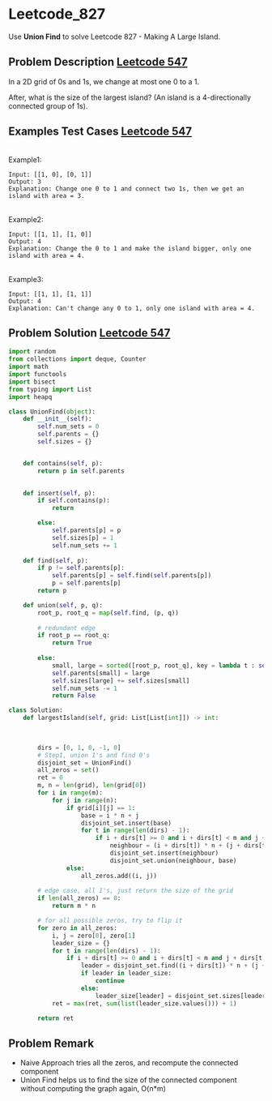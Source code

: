 # Leetcode_827



Use **Union Find** to solve Leetcode 827 - Making A Large Island. 
<!--more-->

## Problem Description [Leetcode 547](https://leetcode.com/problems/number-of-provinces/)

<p>
In a 2D grid of 0s and 1s, we change at most one 0 to a 1.

After, what is the size of the largest island? (An island is a 4-directionally connected group of 1s).
</p>


## Examples Test Cases [Leetcode 547](https://leetcode.com/problems/number-of-provinces/) 
<br>
Example1:
<br>


```
Input: [[1, 0], [0, 1]]
Output: 3
Explanation: Change one 0 to 1 and connect two 1s, then we get an island with area = 3.
```

<br>
Example2:
<br>


```
Input: [[1, 1], [1, 0]]
Output: 4
Explanation: Change the 0 to 1 and make the island bigger, only one island with area = 4.
```


<br>
Example3:
<br>


```
Input: [[1, 1], [1, 1]]
Output: 4
Explanation: Can't change any 0 to 1, only one island with area = 4.
```

## Problem Solution [Leetcode 547](https://leetcode.com/problems/number-of-provinces/) 

```python
import random
from collections import deque, Counter
import math
import functools
import bisect
from typing import List
import heapq

class UnionFind(object):
    def __init__(self):
        self.num_sets = 0
        self.parents = {}
        self.sizes = {}


    def contains(self, p):
        return p in self.parents
    

    def insert(self, p):
        if self.contains(p):
            return

        else:
            self.parents[p] = p
            self.sizes[p] = 1
            self.num_sets += 1
    
    def find(self, p):
        if p != self.parents[p]:
            self.parents[p] = self.find(self.parents[p])
            p = self.parents[p]
        return p

    def union(self, p, q):
        root_p, root_q = map(self.find, (p, q))
        
        # redundant edge
        if root_p == root_q:
            return True
        
        else:
            small, large = sorted([root_p, root_q], key = lambda t : self.sizes[t])
            self.parents[small] = large
            self.sizes[large] += self.sizes[small]
            self.num_sets -= 1
            return False

class Solution:
    def largestIsland(self, grid: List[List[int]]) -> int:
        

        
        dirs = [0, 1, 0, -1, 0]
        # Step1, union 1's and find 0's
        disjoint_set = UnionFind()
        all_zeros = set()
        ret = 0
        m, n = len(grid), len(grid[0])
        for i in range(m):
            for j in range(n):
                if grid[i][j] == 1:
                    base = i * n + j
                    disjoint_set.insert(base)
                    for t in range(len(dirs) - 1):
                        if i + dirs[t] >= 0 and i + dirs[t] < m and j + dirs[t + 1] >= 0 and j + dirs[t + 1] < n and grid[i + dirs[t]][j + dirs[t + 1]] == 1:
                            neighbour = (i + dirs[t]) * n + (j + dirs[t + 1])
                            disjoint_set.insert(neighbour)
                            disjoint_set.union(neighbour, base)
                else:
                    all_zeros.add((i, j))
        
        # edge case, all 1's, just return the size of the grid
        if len(all_zeros) == 0:
            return m * n

        # for all possible zeros, try to flip it
        for zero in all_zeros:
            i, j = zero[0], zero[1]
            leader_size = {}
            for t in range(len(dirs) - 1):
                if i + dirs[t] >= 0 and i + dirs[t] < m and j + dirs[t + 1] >= 0 and j + dirs[t + 1] < n and grid[i + dirs[t]][j + dirs[t + 1]] == 1:
                    leader = disjoint_set.find((i + dirs[t]) * n + (j + dirs[t + 1]))
                    if leader in leader_size:
                        continue
                    else:
                        leader_size[leader] = disjoint_set.sizes[leader]
            ret = max(ret, sum(list(leader_size.values())) + 1)

        return ret
```

## Problem Remark 
- Naive Approach tries all the zeros, and recompute the connected component
- Union Find helps us to find the size of the connected component without computing the graph again, O(n*m)
